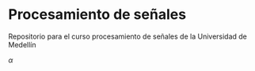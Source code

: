 # Procesamiento de señales
Repositorio para el curso procesamiento de señales de la Universidad de Medellín

$\alpha$
